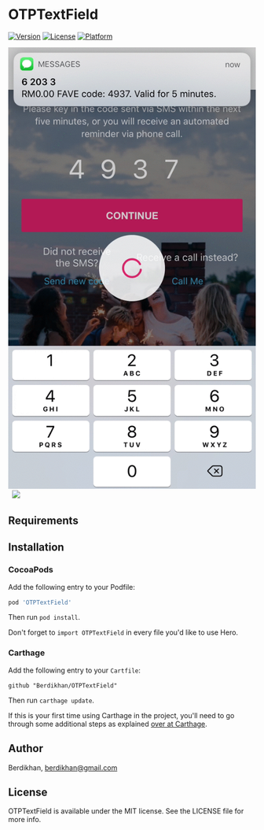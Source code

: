 # OTPTextField

[![Version](https://img.shields.io/cocoapods/v/OTPTextField.svg?style=flat)](https://cocoapods.org/pods/OTPTextField)
[![License](https://img.shields.io/cocoapods/l/OTPTextField.svg?style=flat)](https://cocoapods.org/pods/OTPTextField)
[![Platform](https://img.shields.io/cocoapods/p/OTPTextField.svg?style=flat)](https://cocoapods.org/pods/OTPTextField)

<img src="https://github.com/Berdikhan/OTPTextField/blob/master/OTPTextField.gif"/>&nbsp;
<img src="https://github.com/Berdikhan/OTPTextField/blob/master/OTPTextFieldManual.gif"/>

## Requirements

## Installation

### CocoaPods

Add the following entry to your Podfile:

```rb
pod 'OTPTextField'
```

Then run `pod install`.

Don't forget to `import OTPTextField` in every file you'd like to use Hero.

### Carthage

Add the following entry to your `Cartfile`:

```
github "Berdikhan/OTPTextField"
```

Then run `carthage update`.

If this is your first time using Carthage in the project, you'll need to go through some additional steps as explained [over at Carthage](https://github.com/Carthage/Carthage#adding-frameworks-to-an-application).

## Author

Berdikhan, berdikhan@gmail.com

## License

OTPTextField is available under the MIT license. See the LICENSE file for more info.
